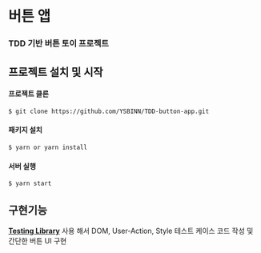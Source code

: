 # 버튼 앱
### TDD 기반 버튼 토이 프로젝트
##  프로젝트 설치 및 시작

#### 프로젝트 클론

```shell
$ git clone https://github.com/YSBINN/TDD-button-app.git
```

#### 패키지 설치

```shell
$ yarn or yarn install
```

#### 서버 실행

```shell
$ yarn start
```

## 구현기능
 [**Testing Library**](https://testing-library.com/) 사용 해서 DOM, User-Action, Style 테스트 케이스 코드 작성 및 간단한 버튼 UI 구현
